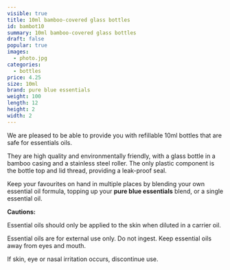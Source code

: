 ```yaml
---
visible: true
title: 10ml bamboo-covered glass bottles
id: bambot10
summary: 10ml bamboo-covered glass bottles
draft: false
popular: true
images:
  - photo.jpg
categories:
  - bottles
price: 4.25
size: 10ml
brand: pure blue essentials
weight: 100
length: 12
height: 2
width: 2
---
```

We are pleased to be able to provide you with refillable 10ml bottles that are safe for essentials oils.

They are high quality and environmentally friendly, with a glass bottle in a bamboo casing and a stainless steel roller. The only plastic component is the bottle top and lid thread, providing a leak-proof seal.

Keep your favourites on hand in multiple places by blending your own essential oil formula, topping up your **pure blue essentials** blend, or a single essential oil.

**Cautions:**

Essential oils should only be applied to the skin when diluted in a carrier oil.

Essential oils are for external use only. Do not ingest.  Keep essential oils away from eyes and mouth. 

If skin, eye or nasal irritation occurs, discontinue use.